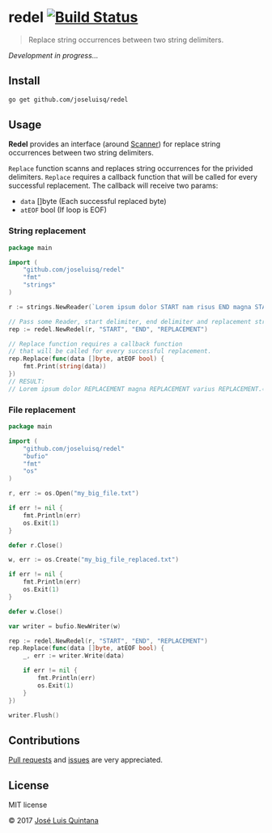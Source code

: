 # redel [![Build Status](https://travis-ci.org/joseluisq/redel.svg?branch=master)](https://travis-ci.org/joseluisq/redel)

> Replace string occurrences between two string delimiters.

_Development in progress..._

## Install

```sh
go get github.com/joseluisq/redel
```

## Usage

__Redel__ provides an interface (around [Scanner](https://golang.org/pkg/text/scanner/)) for replace string occurrences between two string delimiters.

`Replace` function scanns and replaces string occurrences for the privided delimiters.
`Replace` requires a callback function that will be called for every successful replacement.
The callback will receive two params:
- `data` []byte (Each successful replaced byte)
- `atEOF` bool (If loop is EOF)

### String replacement

```go
package main

import (
	"github.com/joseluisq/redel"
	"fmt"
	"strings"
)

r := strings.NewReader(`Lorem ipsum dolor START nam risus END magna START suscipit. END varius START sapien END.`)

// Pass some Reader, start delimiter, end delimiter and replacement strings.
rep := redel.NewRedel(r, "START", "END", "REPLACEMENT")

// Replace function requires a callback function
// that will be called for every successful replacement.
rep.Replace(func(data []byte, atEOF bool) {
	fmt.Print(string(data))
})
// RESULT:
// Lorem ipsum dolor REPLACEMENT magna REPLACEMENT varius REPLACEMENT.⏎
```

### File replacement

```go
package main

import (
	"github.com/joseluisq/redel"
	"bufio"
	"fmt"
	"os"
)

r, err := os.Open("my_big_file.txt")

if err != nil {
	fmt.Println(err)
	os.Exit(1)
}

defer r.Close()

w, err := os.Create("my_big_file_replaced.txt")

if err != nil {
	fmt.Println(err)
	os.Exit(1)
}

defer w.Close()

var writer = bufio.NewWriter(w)

rep := redel.NewRedel(r, "START", "END", "REPLACEMENT")
rep.Replace(func(data []byte, atEOF bool) {
	_, err := writer.Write(data)

	if err != nil {
		fmt.Println(err)
		os.Exit(1)
	}
})

writer.Flush()
```

## Contributions

[Pull requests](https://github.com/joseluisq/redel/pulls) and [issues](https://github.com/joseluisq/redel/issues) are very appreciated.

## License
MIT license

© 2017 [José Luis Quintana](http://git.io/joseluisq)
